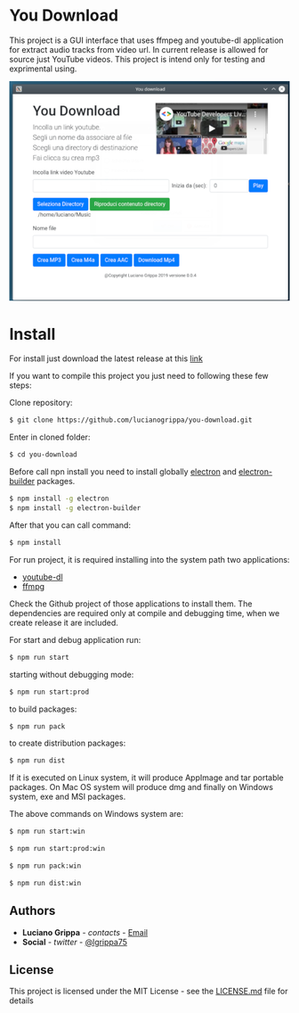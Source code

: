 # You Download

<p>
   This project is a GUI interface that uses ffmpeg and youtube-dl application for extract audio tracks from video url.
   In current release is allowed for source just YouTube videos.
   This project is intend only for testing and exprimental using.
</p>

![program interface](docs/you-download.png)

# Install

For install just download the latest release at this [link](https://github.com/lucianogrippa/you-download/releases)

If you want to compile this project you just need to following these few steps:

Clone repository:

```bash
$ git clone https://github.com/lucianogrippa/you-download.git
```

Enter in cloned folder:

```bash
$ cd you-download
```

Before call npn install you need to install globally [electron](https://www.electronjs.org/docs/tutorial/installation) and [electron-builder](https://www.electron.build) packages.

```bash
$ npm install -g electron
$ npm install -g electron-builder
```

After that you can call command:

```bash
$ npm install
```

For run project, it is required installing into the system path two applications:

 - [youtube-dl](https://github.com/ytdl-org/youtube-dl)
 - [ffmpg](https://github.com/FFmpeg/FFmpeg)
  
Check the Github project of those applications to install them.
The dependencies are required only at compile and debugging time, when we create release it are included.

For start and debug application run:

```bash
$ npm run start
```

starting without debugging mode:

```bash
$ npm run start:prod
```

to build packages:

```bash
$ npm run pack
```

to create distribution packages:

```bash
$ npm run dist 
```
If it is executed on Linux system, it will produce AppImage and tar portable packages.
On Mac OS system will produce dmg and finally on Windows system, exe and MSI packages.

The above commands on Windows system are: 

```bash
$ npm run start:win
```

```bash
$ npm run start:prod:win
```

```bash
$ npm run pack:win
```

```bash
$ npm run dist:win
```


## Authors

* **Luciano Grippa** - *contacts* - [Email](mailto:grippa.luciano@gmail.com)
* **Social** - *twitter* - [@lgrippa75](https://twitter.com/lgrippa75)

## License

This project is licensed under the MIT License - see the [LICENSE.md](LICENSE.md) file for details